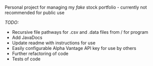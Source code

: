 Personal project for managing my _fake_ stock portfolio - currently not recommended for public use

*TODO:*
- Recursive file pathways for .csv and .data files from / for program
- Add JavaDocs
- Update readme with instructions for use
- Easily configurable Alpha Vantage API key for use by others
- Further refactoring of code
- Tests of code
